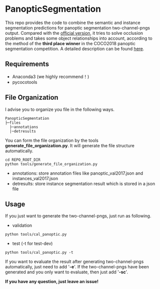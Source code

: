 # PanopticSegmentation
This repo provides the code to combine the semantic and instance segmentation predictions for panoptic segmentation two-channel-pngs output. Compared with the [official version](https://github.com/cocodataset/panopticapi), it tries to solve occlusion problems and takes some object relationships into account, according to the method of the **third place winner** in the COCO2018 panoptic segmentation competition. A detailed description can be found [here](http://presentations.cocodataset.org/ECCV18/COCO18-Panoptic-PKU_360.pdf). 

## Requirements
+ Anaconda3 (we highly recommend！)
+ pycocotools

## File Organization
I advise you to organize you file in the following ways.

```
PanopticSegmentation
├─files
  ├─annotations
  |─detresults
```

You can form the file organization by the tools **generate_file_organization.py**. It will generate the file structure automatically.

```
cd REPO_ROOT_DIR
python tools/generate_file_organization.py
```
  
+ annotations: store annotation files like panoptic_val2017.json and instances_val2017.json
+ detresults: store instance segmentation result which is stored in a json file

## Usage
If you just want to generate the two-channel-pngs, just run as following.
+ validation
```
python tools/cal_panoptic.py
```
+ test (-t for test-dev)
```
python tools/cal_panoptic.py -t
```

If you want to evaluate the result after generating two-channel-pngs automatically, just need to add '**-e**'. If the two-channel-pngs have been generated and you only want to evaluate, then just add '**-sc**'.

**If you have any question, just leave an issue!**
